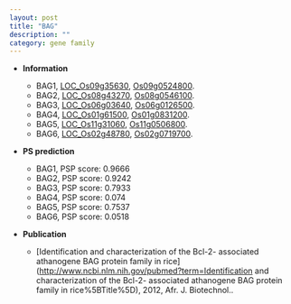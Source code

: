 ```yaml
---
layout: post
title: "BAG"
description: ""
category: gene family
---
```


* **Information**  
    + BAG1, [LOC_Os09g35630](http://rice.uga.edu/cgi-bin/ORF_infopage.cgi?orf=LOC_Os09g35630), [Os09g0524800](http://rapdb.dna.affrc.go.jp/viewer/gbrowse_details/irgsp1?name=Os09g0524800).
    + BAG2, [LOC_Os08g43270](http://rice.uga.edu/cgi-bin/ORF_infopage.cgi?orf=LOC_Os08g43270), [Os08g0546100](http://rapdb.dna.affrc.go.jp/viewer/gbrowse_details/irgsp1?name=Os08g0546100).
    + BAG3, [LOC_Os06g03640](http://rice.uga.edu/cgi-bin/ORF_infopage.cgi?orf=LOC_Os06g03640), [Os06g0126500](http://rapdb.dna.affrc.go.jp/viewer/gbrowse_details/irgsp1?name=Os06g0126500).
    + BAG4, [LOC_Os01g61500](http://rice.uga.edu/cgi-bin/ORF_infopage.cgi?orf=LOC_Os01g61500), [Os01g0831200](http://rapdb.dna.affrc.go.jp/viewer/gbrowse_details/irgsp1?name=Os01g0831200).
    + BAG5, [LOC_Os11g31060](http://rice.uga.edu/cgi-bin/ORF_infopage.cgi?orf=LOC_Os11g31060), [Os11g0506800](http://rapdb.dna.affrc.go.jp/viewer/gbrowse_details/irgsp1?name=Os11g0506800).
    + BAG6, [LOC_Os02g48780](http://rice.uga.edu/cgi-bin/ORF_infopage.cgi?orf=LOC_Os02g48780), [Os02g0719700](http://rapdb.dna.affrc.go.jp/viewer/gbrowse_details/irgsp1?name=Os02g0719700).

* **PS prediction**
    + BAG1, PSP score: 0.9666
    + BAG2, PSP score: 0.9242
    + BAG3, PSP score: 0.7933
    + BAG4, PSP score: 0.074
    + BAG5, PSP score: 0.7537
    + BAG6, PSP score: 0.0518

* **Publication**  
    + [Identification and characterization of the Bcl-2- associated athanogene BAG protein family in rice](http://www.ncbi.nlm.nih.gov/pubmed?term=Identification and characterization of the Bcl-2- associated athanogene BAG protein family in rice%5BTitle%5D), 2012, Afr. J. Biotechnol..


